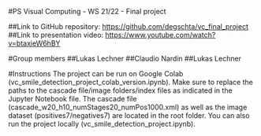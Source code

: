 #PS Visual Computing - WS 21/22 - Final project

##Link to GitHub repository: https://github.com/degschta/vc_final_project
##Link to presentation video: https://www.youtube.com/watch?v=btaxieW6hBY

#Group members
##Lukas Lechner
##Claudio Nardin
##Lukas Lechner

#Instructions
The project can be run on Google Colab (vc_smile_detection_project_colab_version.ipynb). 
Make sure to replace the paths to the cascade file/image folders/index files as indicated in the Jupyter Notebook file. The cascade file (cascade_w20_h10_numStages20_numPos1000.xml) as well as the image dataset (positives7/negatives7) are located in the root folder.
You can also run the project locally (vc_smile_detection_project.ipynb).
